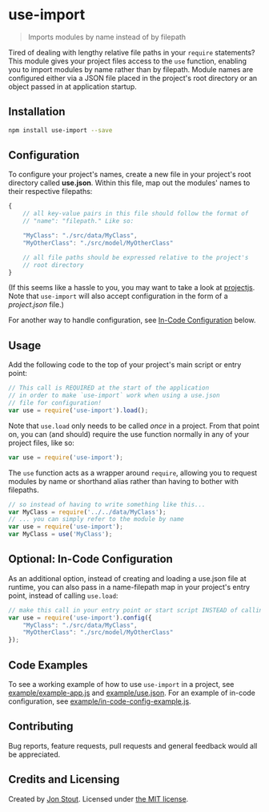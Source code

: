 # use-import
> Imports modules by name instead of by filepath

Tired of dealing with lengthy relative file paths in your `require` statements? This module gives your project files access to the `use` function, enabling you to import modules by name rather than by filepath. Module names are configured either via a JSON file placed in the project's root directory or an object passed in at application startup.

## Installation

```sh
npm install use-import --save
```

## Configuration

To configure your project's names, create a new file in your project's root directory called **use.json**. Within this file, map out the modules' names to their respective filepaths:

```javascript
{
    // all key-value pairs in this file should follow the format of
    // "name": "filepath." Like so:

    "MyClass": "./src/data/MyClass",
    "MyOtherClass": "./src/model/MyOtherClass"

    // all file paths should be expressed relative to the project's 
    // root directory
}
```

(If this seems like a hassle to you, you may want to take a look at [projectjs](https://github.com/tinwatchman/projectjs). Note that `use-import` will also accept configuration in the form of a *project.json* file.)

For another way to handle configuration, see [In-Code Configuration](#in_code_configuration) below.

## Usage

Add the following code to the top of your project's main script or entry point:

```javascript
// This call is REQUIRED at the start of the application
// in order to make `use-import` work when using a use.json 
// file for configuration!
var use = require('use-import').load();
```

Note that `use.load` only needs to be called *once* in a project. From that point on, you can (and should) require the use function normally in any of your project files, like so:

```javascript
var use = require('use-import');
```

The `use` function acts as a wrapper around `require`, allowing you to request modules by name or shorthand alias rather than having to bother with filepaths.

```javascript
// so instead of having to write something like this...
var MyClass = require('../../data/MyClass');
// ... you can simply refer to the module by name
var use = require('use-import');
var MyClass = use('MyClass');
```

<a name="in_code_configuration"></a>
## Optional: In-Code Configuration

As an additional option, instead of creating and loading a use.json file at runtime, you can also pass in a name-filepath map in your project's entry point, instead of calling `use.load`:

```javascript
// make this call in your entry point or start script INSTEAD of calling use.load as described above.
var use = require('use-import').config({
    "MyClass": "./src/data/MyClass",
    "MyOtherClass": "./src/model/MyOtherClass"
});
```

## Code Examples

To see a working example of how to use `use-import` in a project, see [example/example-app.js](https://github.com/tinwatchman/use-import/blob/master/example/example-app.js) and [example/use.json](https://github.com/tinwatchman/use-import/blob/master/example/use.json). For an example of in-code configuration, see [example/in-code-config-example.js](https://github.com/tinwatchman/use-import/blob/master/example/in-code-config-example.js).

## Contributing

Bug reports, feature requests, pull requests and general feedback would all be appreciated.

## Credits and Licensing

Created by [Jon Stout](http://www.jonstout.net). Licensed under [the MIT license](http://opensource.org/licenses/MIT).
